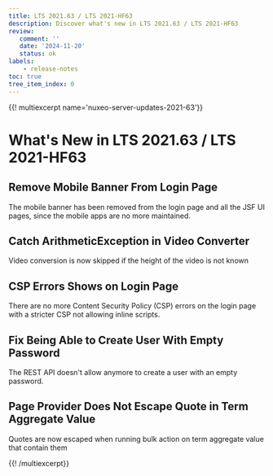 ```yaml
---
title: LTS 2021.63 / LTS 2021-HF63
description: Discover what's new in LTS 2021.63 / LTS 2021-HF63
review:
   comment: ''
   date: '2024-11-20'
   status: ok
labels:
    - release-notes
toc: true
tree_item_index: 0
---
```


{{! multiexcerpt name='nuxeo-server-updates-2021-63'}}
# What's New in LTS 2021.63 / LTS 2021-HF63

## Remove Mobile Banner From Login Page

The mobile banner has been removed from the login page and all the JSF UI pages, since the mobile apps are no more maintained.


## Catch ArithmeticException in Video Converter

Video conversion is now skipped if the height of the video is not known


## CSP Errors Shows on Login Page

There are no more Content Security Policy (CSP) errors on the login page with a stricter CSP not allowing inline scripts.


## Fix Being Able to Create User With Empty Password

The REST API doesn't allow anymore to create a user with an empty password.


## Page Provider Does Not Escape Quote in Term Aggregate Value

Quotes are now escaped when running bulk action on term aggregate value that contain them


{{! /multiexcerpt}}

